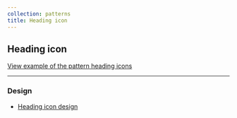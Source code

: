 ```yaml
---
collection: patterns
title: Heading icon
---
```


## Heading icon

<a href="https://vanilla-framework.github.io/vanilla-framework/examples/patterns/heading-icon/"
  class="js-example">
  View example of the pattern heading icons
</a>

<hr />

### Design

* [Heading icon design](https://github.com/ubuntudesign/vanilla-design/tree/master/Heading%20icon)
